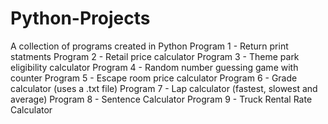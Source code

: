 # Python-Projects
A collection of programs created in Python
Program 1 - Return print statments
Program 2 - Retail price calculator
Program 3 - Theme park eligibility calculator
Program 4 - Random number guessing game with counter
Program 5 - Escape room price calculator
Program 6 - Grade calculator (uses a .txt file)
Program 7 - Lap calculator (fastest, slowest and average)
Program 8 - Sentence Calculator
Program 9 - Truck Rental Rate Calculator
